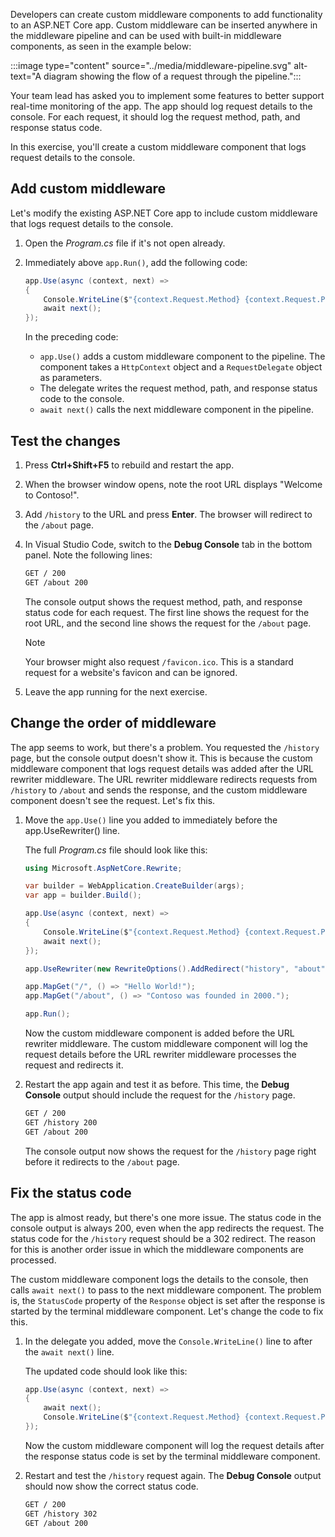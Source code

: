 Developers can create custom middleware components to add functionality to an ASP.NET Core app. Custom middleware can be inserted anywhere in the middleware pipeline and can be used with built-in middleware components, as seen in the example below:

:::image type="content" source="../media/middleware-pipeline.svg" alt-text="A diagram showing the flow of a request through the pipeline.":::

Your team lead has asked you to implement some features to better support real-time monitoring of the app. The app should log request details to the console. For each request, it should log the request method, path, and response status code.

In this exercise, you'll create a custom middleware component that logs request details to the console.

## Add custom middleware 

Let's modify the existing ASP.NET Core app to include custom middleware that logs request details to the console.

1. Open the *Program.cs* file if it's not open already.
1. Immediately above `app.Run()`, add the following code:

    ```csharp
    app.Use(async (context, next) =>
    {
        Console.WriteLine($"{context.Request.Method} {context.Request.Path} {context.Response.StatusCode}");
        await next(); 
    });
    ```

    In the preceding code:

    - `app.Use()` adds a custom middleware component to the pipeline. The component takes a `HttpContext` object and a `RequestDelegate` object as parameters.
    - The delegate writes the request method, path, and response status code to the console.
    - `await next()` calls the next middleware component in the pipeline.

## Test the changes

1. Press **Ctrl+Shift+F5** to rebuild and restart the app.
1. When the browser window opens, note the root URL displays "Welcome to Contoso!".
1. Add `/history` to the URL and press **Enter**. The browser will redirect to the `/about` page.
1. In Visual Studio Code, switch to the **Debug Console** tab in the bottom panel. Note the following lines:

    ```markdown
    GET / 200
    GET /about 200
    ```

    The console output shows the request method, path, and response status code for each request. The first line shows the request for the root URL, and the second line shows the request for the `/about` page.
    
    > [!NOTE]
    > Your browser might also request `/favicon.ico`. This is a standard request for a website's favicon and can be ignored.

1. Leave the app running for the next exercise.

## Change the order of middleware

The app seems to work, but there's a problem. You requested the `/history` page, but the console output doesn't show it. This is because the custom middleware component that logs request details was added after the URL rewriter middleware. The URL rewriter middleware redirects requests from `/history` to `/about` and sends the response, and the custom middleware component doesn't see the request. Let's fix this.

1. Move the `app.Use()` line you added to immediately before the app.UseRewriter() line.

    The full *Program.cs* file should look like this:

    ```csharp
    using Microsoft.AspNetCore.Rewrite;
    
    var builder = WebApplication.CreateBuilder(args);
    var app = builder.Build();
    
    app.Use(async (context, next) =>
    {
        Console.WriteLine($"{context.Request.Method} {context.Request.Path} {context.Response.StatusCode}");
        await next(); 
    });
    
    app.UseRewriter(new RewriteOptions().AddRedirect("history", "about"));
    
    app.MapGet("/", () => "Hello World!");
    app.MapGet("/about", () => "Contoso was founded in 2000.");
    
    app.Run();
    ```

    Now the custom middleware component is added before the URL rewriter middleware. The custom middleware component will log the request details before the URL rewriter middleware processes the request and redirects it.

1. Restart the app again and test it as before. This time, the **Debug Console** output should include the request for the `/history` page.

    ```md
    GET / 200
    GET /history 200
    GET /about 200
    ```

    The console output now shows the request for the `/history` page right before it redirects to the `/about` page.

## Fix the status code

The app is almost ready, but there's one more issue. The status code in the console output is always 200, even when the app redirects the request. The status code for the `/history` request should be a 302 redirect. The reason for this is another order issue in which the middleware components are processed.

The custom middleware component logs the details to the console, then calls `await next()` to pass to the next middleware component. The problem is, the `StatusCode` property of the `Response` object is set after the response is started by the terminal middleware component. Let's change the code to fix this.

1. In the delegate you added, move the `Console.WriteLine()` line to after the `await next()` line.

    The updated code should look like this:

    ```csharp
    app.Use(async (context, next) =>
    {
        await next(); 
        Console.WriteLine($"{context.Request.Method} {context.Request.Path} {context.Response.StatusCode}");
    });
    ```

    Now the custom middleware component will log the request details after the response status code is set by the terminal middleware component.

1. Restart and test the `/history` request again. The **Debug Console** output should now show the correct status code.

    ```md
    GET / 200
    GET /history 302
    GET /about 200
    ```


    
    
